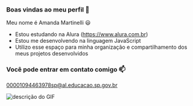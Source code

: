 ### Boas vindas ao meu perfil 💙

Meu nome é Amanda Martinelli 😃

- Estou estudando na Alura (https://www.alura.com.br)
- Estou me desenvolvendo na linguagem JavaScript
- Utilizo esse espaço para minha organização e compartilhamento dos meus projetos desenvolvidos

### Você pode entrar em contato comigo 📫

00001094463978sp@al.educacao.sp.gov.br


![descrição do GIF](https://media1.tenor.com/m/HNWMuf668rYAAAAC/bambi-dripdripdrop.gif)

